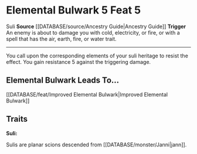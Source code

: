 ﻿---
actions: '[reaction]'
feat: Elemental Bulwark
id: '2584'
leads_to: '[[DATABASE/feat/Improved Elemental Bulwark|Improved Elemental Bulwark]]'
level: '5'
name: Elemental Bulwark
rarity: Common
source: '[[DATABASE/source/Ancestry Guide|Ancestry Guide]]'
trait:
- '[[DATABASE/trait/Suli|Suli]]'
trigger: An enemy is about to damage you with cold, electricity, or fire, or with
  a spell that has the [[DATABASE/trait/Air|air]] , [[DATABASE/trait/Earth|earth]]
  , [[DATABASE/trait/Fire|fire]] , or [[DATABASE/trait/Water|water]] trait.
type: Feat

---
# Elemental Bulwark <span class="action-icon">5</span> <span class="item-type">Feat 5</span>

<span class="item-trait">Suli</span>
**Source** [[DATABASE/source/Ancestry Guide|Ancestry Guide]] 
**Trigger** An enemy is about to damage you with cold, electricity, or fire, or with a spell that has the air, earth, fire, or water trait.

---
You call upon the corresponding elements of your suli heritage to resist the effect. You gain resistance 5 against the triggering damage.

## Elemental Bulwark Leads To...

[[DATABASE/feat/Improved Elemental Bulwark|Improved Elemental Bulwark]]

## Traits

**Suli:**

Sulis are planar scions descended from [[DATABASE/monster/Janni|jann]].